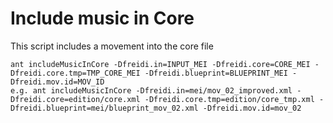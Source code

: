 Include music in Core
=====================

This script includes a movement into the core file

```shell
ant includeMusicInCore -Dfreidi.in=INPUT_MEI -Dfreidi.core=CORE_MEI -Dfreidi.core.tmp=TMP_CORE_MEI -Dfreidi.blueprint=BLUEPRINT_MEI -Dfreidi.mov.id=MOV_ID
e.g. ant includeMusicInCore -Dfreidi.in=mei/mov_02_improved.xml -Dfreidi.core=edition/core.xml -Dfreidi.core.tmp=edition/core_tmp.xml -Dfreidi.blueprint=mei/blueprint_mov_02.xml -Dfreidi.mov.id=mov_02
```